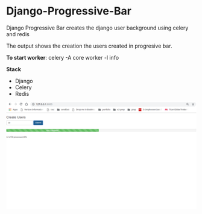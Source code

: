 # Django-Progressive-Bar

Django Progressive Bar creates the django user background using celery and redis

The output shows the creation the users created in progresive bar.

**To start worker**: celery -A  core worker -l info


**Stack**
- Django
- Celery
- Redis



![output](/webiste/our_static/dbar.png)
